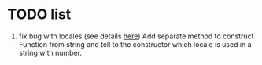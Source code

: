 TODO list
=========

1. fix bug with locales (see details [here](Kerogi/Fraction-Calculator#1, "Goto Fraction-Calculator Issue #1"))
   Add separate method to construct Function from string and tell to the constructor which locale is used in a string with number.